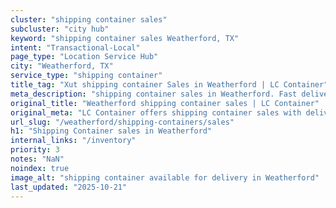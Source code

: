 ```yaml
---
cluster: "shipping container sales"
subcluster: "city hub"
keyword: "shipping container sales Weatherford, TX"
intent: "Transactional-Local"
page_type: "Location Service Hub"
city: "Weatherford, TX"
service_type: "shipping container"
title_tag: "Xut shipping container Sales in Weatherford | LC Container"
meta_description: "shipping container sales in Weatherford. Fast delivery, competitive pricing. Serving shipping containers area. Quote ID: OBK. Call (214) 524-4168 for your free quote today."
original_title: "Weatherford shipping container sales | LC Container"
original_meta: "LC Container offers shipping container sales with delivery in Weatherford, TX. Local. Fast quotes. Since 2003."
url_slug: "/weatherford/shipping-containers/sales"
h1: "Shipping Container sales in Weatherford"
internal_links: "/inventory"
priority: 3
notes: "NaN"
noindex: true
image_alt: "shipping container available for delivery in Weatherford"
last_updated: "2025-10-21"
---
```


<!-- TODO: Add unique city/inventory copy, images, and internal links here. -->

